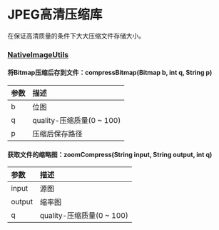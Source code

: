 # JPEG高清压缩库

在保证高清质量的条件下大大压缩文件存储大小。

### [NativeImageUtils](jpegTurboLibrary/src/main/java/com/dds/ndkimage/NativeImageUtils.java)

#### 将Bitmap压缩后存到文件：**compressBitmap(Bitmap b, int q, String p)**

| 参数 | 描述 |
|:---|:---|
|b|位图|
|q|quality-压缩质量(0 ~ 100)|
|p|压缩后保存路径|

#### 获取文件的缩略图：**zoomCompress(String input, String output, int q)**

| 参数 | 描述 |
|:---|:---|
|input|源图|
|output|缩率图|
|q|quality-压缩质量(0 ~ 100)|
